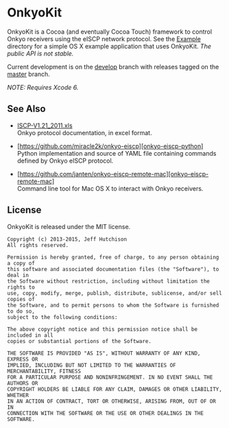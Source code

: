 # OnkyoKit

OnkyoKit is a Cocoa (and eventually Cocoa Touch) framework to control Onkyo
receivers using the eISCP network protocol. See the [Example](Example/) directory
for a simple OS X example application that uses OnkyoKit. *The public API is not
stable.*

Current development is on the
[develop](https://github.com/jhh/onkyokit/tree/develop) branch with releases
tagged on the [master](https://github.com/jhh/onkyokit/tree/master) branch.

*NOTE: Requires Xcode 6.*

## See Also

* [ISCP-V1.21_2011.xls][eiscp-protocol]  
  Onkyo protocol documentation, in excel format.

* [https://github.com/miracle2k/onkyo-eiscp][onkyo-eiscp-python]  
  Python implementation and source of YAML file containing commands defined by
  Onkyo eISCP protocol.

* [https://github.com/janten/onkyo-eiscp-remote-mac][onkyo-eiscp-remote-mac]  
  Command line tool for Mac OS X to interact with Onkyo receivers.


[onkyo-eiscp-python]:https://github.com/miracle2k/onkyo-eiscp "Onkyo eISCP Control"
[onkyo-eiscp-remote-mac]:https://github.com/janten/onkyo-eiscp-remote-mac
[eiscp-protocol]:http://michael.elsdoerfer.name/onkyo/ISCP-V1.21_2011.xls "Integra Serial Communication Protocol for AV Receiver"
[license]:LICENSE

## License

OnkyoKit is released under the MIT license.

```text
Copyright (c) 2013-2015, Jeff Hutchison
All rights reserved.

Permission is hereby granted, free of charge, to any person obtaining a copy of
this software and associated documentation files (the "Software"), to deal in
the Software without restriction, including without limitation the rights to
use, copy, modify, merge, publish, distribute, sublicense, and/or sell copies of
the Software, and to permit persons to whom the Software is furnished to do so,
subject to the following conditions:

The above copyright notice and this permission notice shall be included in all
copies or substantial portions of the Software.

THE SOFTWARE IS PROVIDED "AS IS", WITHOUT WARRANTY OF ANY KIND, EXPRESS OR
IMPLIED, INCLUDING BUT NOT LIMITED TO THE WARRANTIES OF MERCHANTABILITY, FITNESS
FOR A PARTICULAR PURPOSE AND NONINFRINGEMENT. IN NO EVENT SHALL THE AUTHORS OR
COPYRIGHT HOLDERS BE LIABLE FOR ANY CLAIM, DAMAGES OR OTHER LIABILITY, WHETHER
IN AN ACTION OF CONTRACT, TORT OR OTHERWISE, ARISING FROM, OUT OF OR IN
CONNECTION WITH THE SOFTWARE OR THE USE OR OTHER DEALINGS IN THE SOFTWARE.
```
